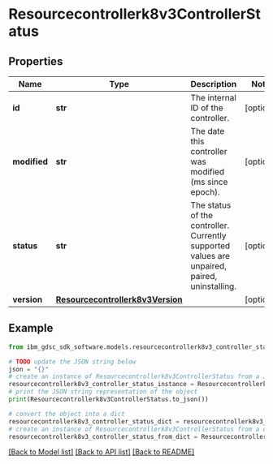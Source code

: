 # Resourcecontrollerk8v3ControllerStatus


## Properties

Name | Type | Description | Notes
------------ | ------------- | ------------- | -------------
**id** | **str** | The internal ID of the controller. | [optional] 
**modified** | **str** | The date this controller was modified (ms since epoch). | [optional] 
**status** | **str** | The status of the controller. Currently supported values are unpaired, paired, uninstalling. | [optional] 
**version** | [**Resourcecontrollerk8v3Version**](Resourcecontrollerk8v3Version.md) |  | [optional] 

## Example

```python
from ibm_gdsc_sdk_software.models.resourcecontrollerk8v3_controller_status import Resourcecontrollerk8v3ControllerStatus

# TODO update the JSON string below
json = "{}"
# create an instance of Resourcecontrollerk8v3ControllerStatus from a JSON string
resourcecontrollerk8v3_controller_status_instance = Resourcecontrollerk8v3ControllerStatus.from_json(json)
# print the JSON string representation of the object
print(Resourcecontrollerk8v3ControllerStatus.to_json())

# convert the object into a dict
resourcecontrollerk8v3_controller_status_dict = resourcecontrollerk8v3_controller_status_instance.to_dict()
# create an instance of Resourcecontrollerk8v3ControllerStatus from a dict
resourcecontrollerk8v3_controller_status_from_dict = Resourcecontrollerk8v3ControllerStatus.from_dict(resourcecontrollerk8v3_controller_status_dict)
```
[[Back to Model list]](../README.md#documentation-for-models) [[Back to API list]](../README.md#documentation-for-api-endpoints) [[Back to README]](../README.md)


